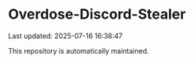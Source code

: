 # Overdose-Discord-Stealer

Last updated: 2025-07-16 16:38:47

This repository is automatically maintained.
